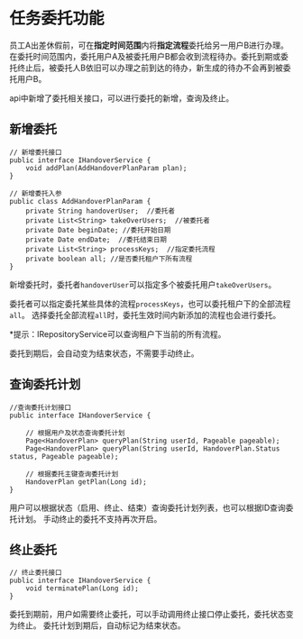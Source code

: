 # 任务委托功能

员工A出差休假前，可在**指定时间范围**内将**指定流程**委托给另一用户B进行办理。 在委托时间范围内，委托用户A及被委托用户B都会收到流程待办。委托到期或委托终止后，被委托人B依旧可以办理之前到达的待办，新生成的待办不会再到被委托用户B。

api中新增了委托相关接口，可以进行委托的新增，查询及终止。

## 新增委托

	// 新增委托接口
	public interface IHandoverService {
	    void addPlan(AddHandoverPlanParam plan);
	}
	
	// 新增委托入参
	public class AddHandoverPlanParam {
	    private String handoverUser;  //委托者
	    private List<String> takeOverUsers;  //被委托者
	    private Date beginDate; //委托开始日期
	    private Date endDate;  //委托结束日期
	    private List<String> processKeys;  //指定委托流程
	    private boolean all; //是否委托租户下所有流程
	}

新增委托时，委托者`handoverUser`可以指定多个被委托用户`takeOverUsers`。

委托者可以指定委托某些具体的流程`processKeys`，也可以委托租户下的全部流程`all`。 选择委托全部流程`all`时，委托生效时间内新添加的流程也会进行委托。

*提示：IRepositoryService可以查询租户下当前的所有流程。  

委托到期后，会自动变为结束状态，不需要手动终止。

## 查询委托计划

	//查询委托计划接口
	public interface IHandoverService {    
		
	    // 根据用户及状态查询委托计划
	    Page<HandoverPlan> queryPlan(String userId, Pageable pageable);
	    Page<HandoverPlan> queryPlan(String userId, HandoverPlan.Status status, Pageable pageable);
	
	    // 根据委托主键查询委托计划
	    HandoverPlan getPlan(Long id);
	}

用户可以根据状态（启用、终止、结束）查询委托计划列表，也可以根据ID查询委托计划。 手动终止的委托不支持再次开启。

## 终止委托

	// 终止委托接口
	public interface IHandoverService {
	    void terminatePlan(Long id);
	}

委托到期前，用户如需要终止委托，可以手动调用终止接口停止委托，委托状态变为终止。 委托计划到期后，自动标记为结束状态。
